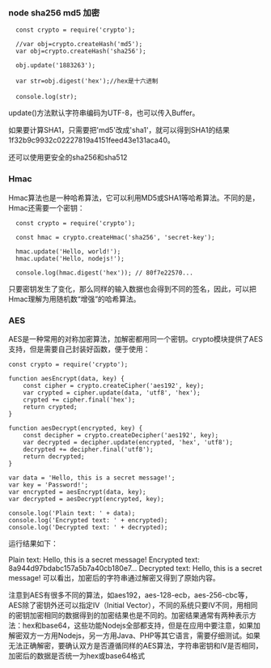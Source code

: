 ### node sha256 md5 加密
```
  const crypto = require('crypto');
  
  //var obj=crypto.createHash('md5');
  var obj=crypto.createHash('sha256');
  
  obj.update('1883263');
  
  var str=obj.digest('hex');//hex是十六进制
  
  console.log(str);　
```
update()方法默认字符串编码为UTF-8，也可以传入Buffer。

如果要计算SHA1，只需要把'md5'改成'sha1'，就可以得到SHA1的结果1f32b9c9932c02227819a4151feed43e131aca40。

还可以使用更安全的sha256和sha512

### Hmac
Hmac算法也是一种哈希算法，它可以利用MD5或SHA1等哈希算法。不同的是，Hmac还需要一个密钥：
```
  const crypto = require('crypto');
  
  const hmac = crypto.createHmac('sha256', 'secret-key');
  
  hmac.update('Hello, world!');
  hmac.update('Hello, nodejs!');
  
  console.log(hmac.digest('hex')); // 80f7e22570...
```
只要密钥发生了变化，那么同样的输入数据也会得到不同的签名，因此，可以把Hmac理解为用随机数“增强”的哈希算法。

### AES
AES是一种常用的对称加密算法，加解密都用同一个密钥。crypto模块提供了AES支持，但是需要自己封装好函数，便于使用：
```
const crypto = require('crypto');
 
function aesEncrypt(data, key) {
    const cipher = crypto.createCipher('aes192', key);
    var crypted = cipher.update(data, 'utf8', 'hex');
    crypted += cipher.final('hex');
    return crypted;
}
 
function aesDecrypt(encrypted, key) {
    const decipher = crypto.createDecipher('aes192', key);
    var decrypted = decipher.update(encrypted, 'hex', 'utf8');
    decrypted += decipher.final('utf8');
    return decrypted;
}
 
var data = 'Hello, this is a secret message!';
var key = 'Password!';
var encrypted = aesEncrypt(data, key);
var decrypted = aesDecrypt(encrypted, key);
 
console.log('Plain text: ' + data);
console.log('Encrypted text: ' + encrypted);
console.log('Decrypted text: ' + decrypted);
```

运行结果如下：

Plain text: Hello, this is a secret message!
Encrypted text: 8a944d97bdabc157a5b7a40cb180e7...
Decrypted text: Hello, this is a secret message!
可以看出，加密后的字符串通过解密又得到了原始内容。

注意到AES有很多不同的算法，如aes192，aes-128-ecb，aes-256-cbc等，AES除了密钥外还可以指定IV（Initial Vector），不同的系统只要IV不同，用相同的密钥加密相同的数据得到的加密结果也是不同的。加密结果通常有两种表示方法：hex和base64，这些功能Nodejs全部都支持，但是在应用中要注意，如果加解密双方一方用Nodejs，另一方用Java、PHP等其它语言，需要仔细测试。如果无法正确解密，要确认双方是否遵循同样的AES算法，字符串密钥和IV是否相同，加密后的数据是否统一为hex或base64格式
